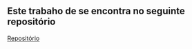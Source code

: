 ## Este trabaho de se encontra no seguinte repositório

[Repositório](https://github.com/luigidcsoares/L-programming-language)